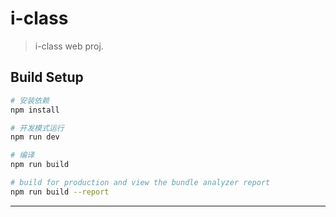 # i-class

> i-class web proj.

## Build Setup

``` bash
# 安装依赖
npm install

# 开发模式运行
npm run dev

# 编译
npm run build

# build for production and view the bundle analyzer report
npm run build --report
```
---
